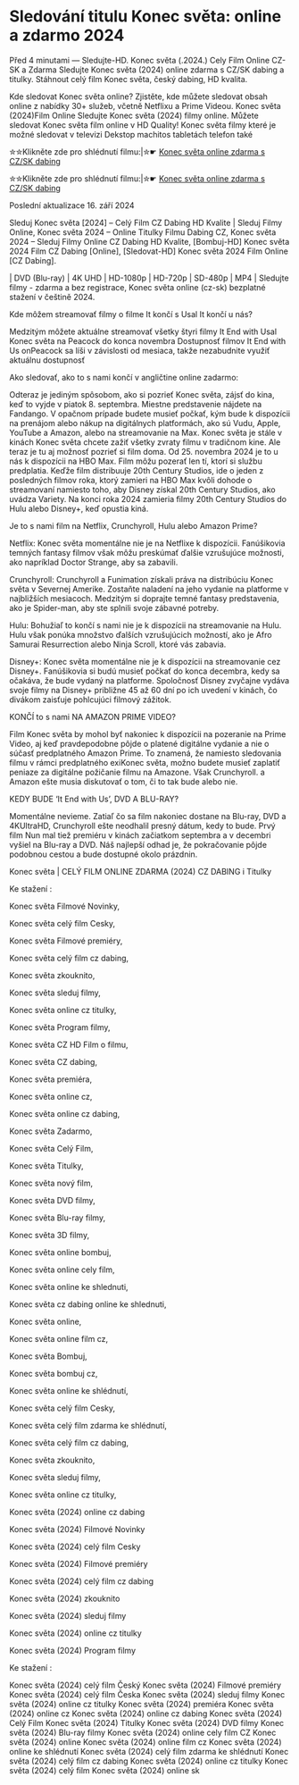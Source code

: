 # Sledování titulu Konec světa: online a zdarmo 2024

Před 4 minutami — Sledujte-HD. Konec světa (.2024.) Cely Film Online CZ-SK a Zdarma
Sledujte Konec světa (2024) online zdarma s CZ/SK dabing a titulky. Stáhnout celý film Konec světa, český dabing, HD kvalita.

Kde sledovat Konec světa online? Zjistěte, kde můžete sledovat obsah online z nabídky 30+ služeb, včetně Netflixu a Prime Videou. Konec světa (2024)Film Online Sledujte Konec světa (2024) filmy online. Můžete sledovat Konec světa film online v HD Quality! Konec světa filmy které je možné sledovat v televizi Dekstop machitos tabletách telefon také

✮✮Klikněte zde pro shlédnutí filmu:|✮☛ [Konec světa online zdarma s CZ/SK dabing](https://onlinecz-skdabingtitulkyzdarmo.blogspot.com/2024/09/konec-sveta-cely-film-online-cz.html)

✮✮Klikněte zde pro shlédnutí filmu:|✮☛ [Konec světa online zdarma s CZ/SK dabing](https://onlinecz-skdabingtitulkyzdarmo.blogspot.com/2024/09/konec-sveta-cely-film-online-cz.html)

Poslední aktualizace 16. září 2024


Sleduj Konec světa [2024] – Celý Film CZ Dabing HD Kvalite | Sleduj Filmy Online, Konec světa 2024 – Online Titulky Filmu Dabing CZ, Konec světa 2024 – Sleduj Filmy Online CZ Dabing HD Kvalite, [Bombuj-HD] Konec světa 2024 Film CZ Dabing [Online], [Sledovat-HD] Konec světa 2024 Film Online [CZ Dabing].

| DVD (Blu-ray) | 4K UHD | HD-1080p | HD-720p | SD-480p | MP4 | Sledujte filmy - zdarma a bez registrace, Konec světa online (cz-sk) bezplatné stažení v češtině 2024.

Kde môžem streamovať filmy o filme It končí s Usal It končí u nás?

Medzitým môžete aktuálne streamovať všetky štyri filmy It End with Usal Konec světa na Peacock do konca novembra Dostupnosť filmov It End with Us onPeacock sa líši v závislosti od mesiaca, takže nezabudnite využiť aktuálnu dostupnosť

Ako sledovať, ako to s nami končí v angličtine online zadarmo:

Odteraz je jediným spôsobom, ako si pozrieť Konec světa, zájsť do kina, keď to vyjde v piatok 8. septembra. Miestne predstavenie nájdete na Fandango. V opačnom prípade budete musieť počkať, kým bude k dispozícii na prenájom alebo nákup na digitálnych platformách, ako sú Vudu, Apple, YouTube a Amazon, alebo na streamovanie na Max. Konec světa je stále v kinách Konec světa chcete zažiť všetky zvraty filmu v tradičnom kine. Ale teraz je tu aj možnosť pozrieť si film doma. Od 25. novembra 2024 je to u nás k dispozícii na HBO Max. Film môžu pozerať len tí, ktorí si službu predplatia. Keďže film distribuuje 20th Century Studios, ide o jeden z posledných filmov roka, ktorý zamieri na HBO Max kvôli dohode o streamovaní namiesto toho, aby Disney získal 20th Century Studios, ako uvádza Variety. Na konci roka 2024 zamieria filmy 20th Century Studios do Hulu alebo Disney+, keď opustia kiná.

Je to s nami film na Netflix, Crunchyroll, Hulu alebo Amazon Prime?

Netflix: Konec světa momentálne nie je na Netflixe k dispozícii. Fanúšikovia temných fantasy filmov však môžu preskúmať ďalšie vzrušujúce možnosti, ako napríklad Doctor Strange, aby sa zabavili.

Crunchyroll: Crunchyroll a Funimation získali práva na distribúciu Konec světa v Severnej Amerike. Zostaňte naladení na jeho vydanie na platforme v najbližších mesiacoch. Medzitým si doprajte temné fantasy predstavenia, ako je Spider-man, aby ste splnili svoje zábavné potreby.

Hulu: Bohužiaľ to končí s nami nie je k dispozícii na streamovanie na Hulu. Hulu však ponúka množstvo ďalších vzrušujúcich možností, ako je Afro Samurai Resurrection alebo Ninja Scroll, ktoré vás zabavia.

Disney+: Konec světa momentálne nie je k dispozícii na streamovanie cez Disney+. Fanúšikovia si budú musieť počkať do konca decembra, kedy sa očakáva, že bude vydaný na platforme. Spoločnosť Disney zvyčajne vydáva svoje filmy na Disney+ približne 45 až 60 dní po ich uvedení v kinách, čo divákom zaisťuje pohlcujúci filmový zážitok.

KONČÍ to s nami NA AMAZON PRIME VIDEO?

Film Konec světa by mohol byť nakoniec k dispozícii na pozeranie na Prime Video, aj keď pravdepodobne pôjde o platené digitálne vydanie a nie o súčasť predplatného Amazon Prime. To znamená, že namiesto sledovania filmu v rámci predplatného exiKonec světa, možno budete musieť zaplatiť peniaze za digitálne požičanie filmu na Amazone. Však Crunchyroll. a Amazon ešte musia diskutovať o tom, či to tak bude alebo nie.

KEDY BUDE ‘It End with Us’, DVD A BLU-RAY?

Momentálne nevieme. Zatiaľ čo sa film nakoniec dostane na Blu-ray, DVD a 4KUltraHD, Crunchyroll ešte neodhalil presný dátum, kedy to bude. Prvý film Nun mal tiež premiéru v kinách začiatkom septembra a v decembri vyšiel na Blu-ray a DVD. Náš najlepší odhad je, že pokračovanie pôjde podobnou cestou a bude dostupné okolo prázdnin.

Konec světa | CELÝ FILM ONLINE ZDARMA (2024) CZ DABING i Titulky

Ke stažení :

Konec světa Filmové Novinky,

Konec světa celý film Cesky,

Konec světa Filmové premiéry,

Konec světa celý film cz dabing,

Konec světa zkouknito,

Konec světa sleduj filmy,

Konec světa online cz titulky,

Konec světa Program filmy,

Konec světa CZ HD Film o filmu,

Konec světa CZ dabing,

Konec světa premiéra,

Konec světa online cz,

Konec světa online cz dabing,

Konec světa Zadarmo,

Konec světa Celý Film,

Konec světa Titulky,

Konec světa nový film,

Konec světa DVD filmy,

Konec světa Blu-ray filmy,

Konec světa 3D filmy,

Konec světa online bombuj,

Konec světa online cely film,

Konec světa online ke shlednuti,

Konec světa cz dabing online ke shlednuti,

Konec světa online,

Konec světa online film cz,

Konec světa Bombuj,

Konec světa bombuj cz,

Konec světa online ke shlédnutí,

Konec světa celý film Cesky,

Konec světa celý film zdarma ke shlédnutí,

Konec světa celý film cz dabing,

Konec světa zkouknito,

Konec světa sleduj filmy,

Konec světa online cz titulky,

Konec světa (2024) online cz dabing

Konec světa (2024) Filmové Novinky

Konec světa (2024) celý film Cesky

Konec světa (2024) Filmové premiéry

Konec světa (2024) celý film cz dabing

Konec světa (2024) zkouknito

Konec světa (2024) sleduj filmy

Konec světa (2024) online cz titulky

Konec světa (2024) Program filmy

Ke stažení :

Konec světa (2024) celý film Český Konec světa (2024) Filmové premiéry Konec světa (2024) celý film Česka Konec světa (2024) sleduj filmy Konec světa (2024) online cz titulky Konec světa (2024) premiéra Konec světa (2024) online cz Konec světa (2024) online cz dabing Konec světa (2024) Celý Film Konec světa (2024) Titulky Konec světa (2024) DVD filmy Konec světa (2024) Blu-ray filmy Konec světa (2024) online cely film CZ Konec světa (2024) online Konec světa (2024) online film cz Konec světa (2024) online ke shlédnutí Konec světa (2024) celý film zdarma ke shlédnutí Konec světa (2024) celý film cz dabing Konec světa (2024) online cz titulky Konec světa (2024) celý film Konec světa (2024) online sk
